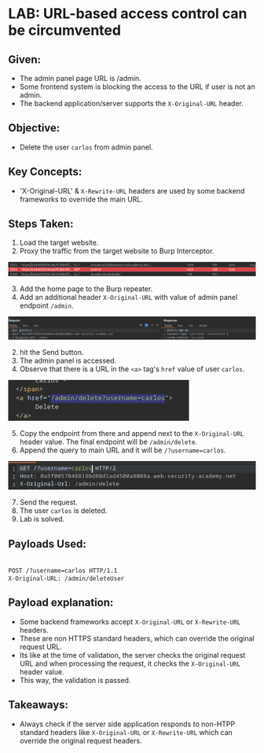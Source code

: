 # LAB: URL-based access control can be circumvented

## Given:

- The admin panel page URL is /admin.
- Some frontend system is blocking the access to the URL if user is not an admin.
- The backend application/server supports the `X-Original-URL` header.

## Objective:

- Delete the user `carlos` from admin panel.

## Key Concepts:

- 'X-Original-URL' & `X-Rewrite-URL` headers are used by some backend frameworks to override the main URL.

## Steps Taken:

1. Load the target website.
2. Proxy the traffic from the target website to Burp Interceptor.

![](./Images/admin%20panel%20API%20call.png)

3. Add the home page to the Burp repeater.
1. Add an additional header `X-Original-URL` with value of admin panel endpoint `/admin`.

![](./Images/admin%20panel%20access%20denied%20overwrite.png)

2. hit the Send button.
3. The admin panel is accessed.
4. Observe that there is a URL in the `<a>` tag's `href` value of user `carlos`.

![](./Images/href%20value%20in%20user%20carlos%20anchor%20tag.png)

5. Copy the endpoint from there and append next to the `X-Original-URL` header value. The final endpoint will be `/admin/delete`.
6. Append the query to main URL and it will be `/?username=carlos`.

![](./Images/final%20endpoint.png)

7. Send the request.
8. The user `carlos` is deleted.
9.  Lab is solved.

## Payloads Used:

```http

POST /?username=carlos HTTP/1.1
X-Original-URL: /admin/deleteUser
```
## Payload explanation:

- Some backend frameworks accept `X-Original-URL` or `X-Rewrite-URL` headers.
- These are non HTTPS standard headers, which can override the original request URL.
- Its like at the time of validation, the server checks the original request URL and when processing the request, it checks the `X-Original-URL` header value.
- This way, the validation is passed.

## Takeaways:

- Always check if the server side application responds to non-HTPP standard headers like `X-Original-URL` or `X-Rewrite-URL` which can override the original request headers.
